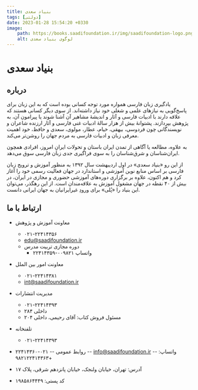 ```yaml
---
title: بنیاد سعدی
tags: [دولتی]
date: 2023-01-28 15:54:20 +0330
image: 
    path: https://books.saadifoundation.ir/img/saadifoundation-logo.png
    alt: لوگوی بنیاد سعدی
---
```


# بنیاد سعدی

## درباره
یادگیری زبان فارسی همواره مورد توجه کسانی بوده است که به این زبان برای پاسخ‌گویی به نیازهای علمی و شغلی خود نیاز داشته‌اند. از سوی دیگر کسانی هستند که علاقه دارند با ادبیات فارسی و آثار و اندیشۀ مشاهیر آن آشنا شوند یا پیرامون آن، به پژوهش بپردازند. پشتوانۀ بیش از هزار سالۀ ادبیات غنی فارسی و آثار ارزنده شاعران و نویسندگانی چون فردوسی، بیهقی، خیام، عطار، مولوی، سعدی و حافظ، خود اهمیت معرفی زبان و ادبیات فارسی به مردم جهان را روشن‌تر می‌کند.

به علاوه، مطالعه یا آگاهی از تمدن ایران باستان و تحولات ایرانِ امروز، افرادی همچون ایران‌شناسان و شرق‌شناسان را به سوی فراگیری جدی زبان فارسی سوق می‌دهد.

از این رو «بنیاد سعدی» در اول اردیبهشت سال ۱۳۹۲ به منظور آموزش و ترویج زبان فارسی بر اساس منابع نوین آموزشی و استاندارد در جهان فعالیت رسمی خود را آغاز کرد و هم اکنون، علاوه بر برگزاری دوره‌های آموزشی حضوری و مجازی در ایران، در بیش از ۴۰ نقطه در جهان مشغول آموزش به علاقه‌مندان است. از این رهگذر، می‌توان این بنیاد را «پُلی» برای ورودِ غیرایرانیان به جهان ایرانی دانست.

## ارتباط با ما

- معاونت آموزش و پژوهش
    - ۰۲۱-۲۲۴۱۴۳۵۶
    - edu@saadifoundation.ir
    - دوره مجازی تربیت مدرس
        - واتساپ ۰۰۹۸۲۱-۲۲۴۱۴۳۵۹
- معاونت امور بین الملل
    - ۰۲۱-۲۲۴۱۴۳۸۱
    - int@saadifoundation.ir
- مدیریت انتشارات
    - ۰۲۱-۲۲۴۱۴۳۹۳
    - داخلی ۲۸۴
    - مسئول فروش کتاب: آقای رحیمی، داخلی ۲۰۴
- تلفنخانه
    - ۰۲۱-۲۲۴۱۴۳۹۳

- روابط عمومی
-- ۰۲۱-۲۲۴۱۴۳۶۰
-- info@saadifoundation.ir
-- واتساپ: +۹۸۲۱۲۲۴۱۴۳۶۳
 
- آدرس: تهران، خیابان ولنجک، خیابان پانزدهم شرقی، پلاک ۱۷
- کد پستی: ۱۹۸۵۸۶۴۴۴۹
